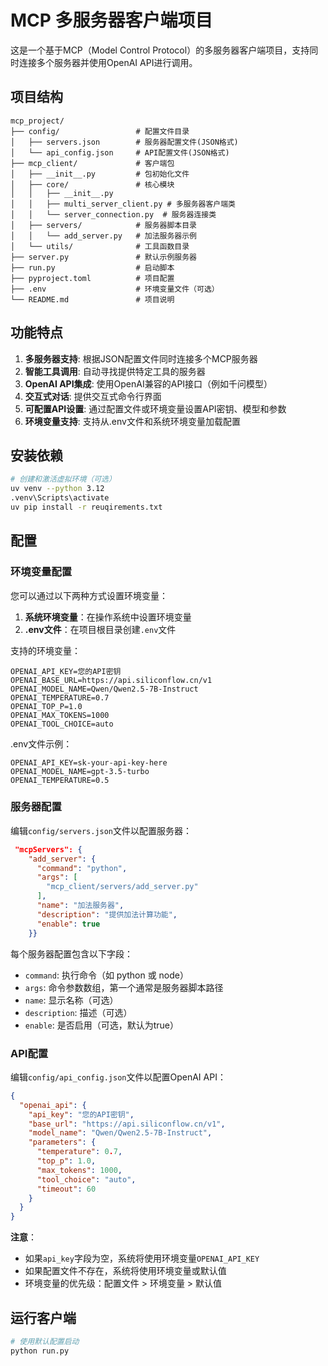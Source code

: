 # MCP 多服务器客户端项目

这是一个基于MCP（Model Control Protocol）的多服务器客户端项目，支持同时连接多个服务器并使用OpenAI API进行调用。

## 项目结构

```
mcp_project/
├── config/                 # 配置文件目录
│   ├── servers.json        # 服务器配置文件(JSON格式)
│   └── api_config.json     # API配置文件(JSON格式)
├── mcp_client/             # 客户端包
│   ├── __init__.py         # 包初始化文件
│   ├── core/               # 核心模块
│   │   ├── __init__.py
│   │   ├── multi_server_client.py # 多服务器客户端类
│   │   └── server_connection.py  # 服务器连接类
│   ├── servers/            # 服务器脚本目录
│   │   └── add_server.py   # 加法服务器示例
│   └── utils/              # 工具函数目录
├── server.py               # 默认示例服务器
├── run.py                  # 启动脚本
├── pyproject.toml          # 项目配置
├── .env                    # 环境变量文件（可选）
└── README.md               # 项目说明
```

## 功能特点

1. **多服务器支持**: 根据JSON配置文件同时连接多个MCP服务器
2. **智能工具调用**: 自动寻找提供特定工具的服务器
3. **OpenAI API集成**: 使用OpenAI兼容的API接口（例如千问模型）
4. **交互式对话**: 提供交互式命令行界面
5. **可配置API设置**: 通过配置文件或环境变量设置API密钥、模型和参数
6. **环境变量支持**: 支持从.env文件和系统环境变量加载配置

## 安装依赖

```bash
# 创建和激活虚拟环境（可选）
uv venv --python 3.12
.venv\Scripts\activate
uv pip install -r reuqirements.txt


```

## 配置

### 环境变量配置

您可以通过以下两种方式设置环境变量：

1. **系统环境变量**：在操作系统中设置环境变量
2. **.env文件**：在项目根目录创建`.env`文件

支持的环境变量：
```
OPENAI_API_KEY=您的API密钥
OPENAI_BASE_URL=https://api.siliconflow.cn/v1
OPENAI_MODEL_NAME=Qwen/Qwen2.5-7B-Instruct
OPENAI_TEMPERATURE=0.7
OPENAI_TOP_P=1.0
OPENAI_MAX_TOKENS=1000
OPENAI_TOOL_CHOICE=auto
```

.env文件示例：
```
OPENAI_API_KEY=sk-your-api-key-here
OPENAI_MODEL_NAME=gpt-3.5-turbo
OPENAI_TEMPERATURE=0.5
```

### 服务器配置

编辑`config/servers.json`文件以配置服务器：

```json
 "mcpServers": {
    "add_server": {
      "command": "python",
      "args": [
        "mcp_client/servers/add_server.py"
      ],
      "name": "加法服务器",
      "description": "提供加法计算功能",
      "enable": true
    }}
```

每个服务器配置包含以下字段：
- `command`: 执行命令（如 python 或 node）
- `args`: 命令参数数组，第一个通常是服务器脚本路径
- `name`: 显示名称（可选）
- `description`: 描述（可选）
- `enable`: 是否启用（可选，默认为true）

### API配置

编辑`config/api_config.json`文件以配置OpenAI API：

```json
{
  "openai_api": {
    "api_key": "您的API密钥",
    "base_url": "https://api.siliconflow.cn/v1",
    "model_name": "Qwen/Qwen2.5-7B-Instruct",
    "parameters": {
      "temperature": 0.7,
      "top_p": 1.0,
      "max_tokens": 1000,
      "tool_choice": "auto",
      "timeout": 60
    }
  }
}
```

**注意**：
- 如果`api_key`字段为空，系统将使用环境变量`OPENAI_API_KEY`
- 如果配置文件不存在，系统将使用环境变量或默认值
- 环境变量的优先级：配置文件 > 环境变量 > 默认值

## 运行客户端

```bash
# 使用默认配置启动
python run.py

```

